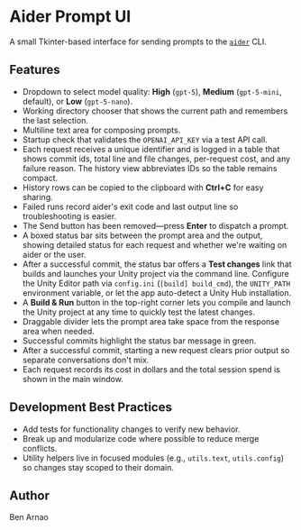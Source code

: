 # Aider Prompt UI

A small Tkinter-based interface for sending prompts to the [`aider`](https://github.com/paul-gauthier/aider) CLI.

## Features
- Dropdown to select model quality: **High** (`gpt-5`), **Medium** (`gpt-5-mini`, default), or **Low** (`gpt-5-nano`).
- Working directory chooser that shows the current path and remembers the last selection.
- Multiline text area for composing prompts.
- Startup check that validates the `OPENAI_API_KEY` via a test API call.
- Each request receives a unique identifier and is logged in a table that shows commit ids, total line and file changes, per-request cost, and any failure reason. The history view abbreviates IDs so the table remains compact.
- History rows can be copied to the clipboard with **Ctrl+C** for easy sharing.
- Failed runs record aider's exit code and last output line so troubleshooting is easier.
- The Send button has been removed—press **Enter** to dispatch a prompt.
- A boxed status bar sits between the prompt area and the output, showing detailed status for each request and whether we're waiting on aider or the user.
- After a successful commit, the status bar offers a **Test changes** link that builds and launches your Unity project via the command line. Configure the Unity Editor path via `config.ini` (`[build] build_cmd`), the `UNITY_PATH` environment variable, or let the app auto-detect a Unity Hub installation.
- A **Build & Run** button in the top-right corner lets you compile and launch the Unity project at any time to quickly test the latest changes.
- Draggable divider lets the prompt area take space from the response area when needed.
- Successful commits highlight the status bar message in green.
- After a successful commit, starting a new request clears prior output so separate conversations don't mix.
- Each request records its cost in dollars and the total session spend is shown in the main window.

## Development Best Practices

- Add tests for functionality changes to verify new behavior.
- Break up and modularize code where possible to reduce merge conflicts.
- Utility helpers live in focused modules (e.g., `utils.text`, `utils.config`)
  so changes stay scoped to their domain.

## Author
Ben Arnao
